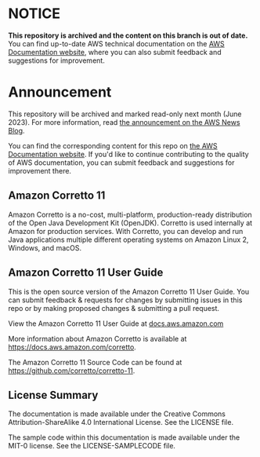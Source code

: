 # NOTICE

**This repository is archived and the content on this branch is out of date.** You can find up-to-date AWS technical documentation on the [AWS Documentation website](https://docs.aws.amazon.com/), where you can also submit feedback and suggestions for improvement.

# Announcement

This repository will be archived and marked read-only next month (June 2023). For more information, read [the announcement on the AWS News Blog](https://aws.amazon.com/blogs/aws/retiring-the-aws-documentation-on-github/).

You can find the corresponding content for this repo on [the AWS Documentation website](https://docs.aws.amazon.com/corretto/latest/corretto-11-ug). If you'd like to continue contributing to the quality of AWS documentation, you can submit feedback and suggestions for improvement there.

## Amazon Corretto 11
Amazon Corretto is a no-cost, multi-platform, production-ready distribution of the Open Java Development Kit (OpenJDK). Corretto is used internally at Amazon for production services. With Corretto, you can develop and run Java applications multiple different operating systems on Amazon Linux 2, Windows, and macOS.

## Amazon Corretto 11 User Guide

This is the open source version of the Amazon Corretto 11 User Guide. You can submit feedback & requests for changes by submitting issues in this repo or by making proposed changes & submitting a pull request.

View the Amazon Corretto 11 User Guide at [docs.aws.amazon.com](https://docs.aws.amazon.com/corretto/latest/corretto-11-ug/what-is-corretto-11.html) 

More information about Amazon Corretto is available at https://docs.aws.amazon.com/corretto.

The Amazon Corretto 11 Source Code can be found at https://github.com/corretto/corretto-11.

## License Summary

The documentation is made available under the Creative Commons Attribution-ShareAlike 4.0 International License. See the LICENSE file.

The sample code within this documentation is made available under the MIT-0 license. See the LICENSE-SAMPLECODE file.
